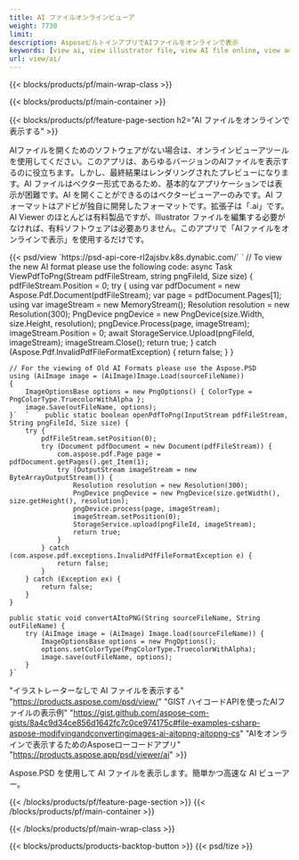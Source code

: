```yaml
---
title: AI ファイルオンラインビューア
weight: 7730
limit: 
description: AsposeビルトインアプリでAIファイルをオンラインで表示
keywords: [view ai, view illustrator file, view AI file online, view adobe illustrator, ai file preview, ai format view]
url: view/ai/
---
```


{{< blocks/products/pf/main-wrap-class >}}


{{< blocks/products/pf/main-container >}}

{{< blocks/products/pf/feature-page-section h2="AI ファイルをオンラインで表示する" >}}
<p>AIファイルを開くためのソフトウェアがない場合は、オンラインビューアツールを使用してください。このアプリは、あらゆるバージョンのAIファイルを表示するのに役立ちます。しかし、最終結果はレンダリングされたプレビューになります。AI ファイルはベクター形式であるため、基本的なアプリケーションでは表示が困難です。AI を開くことができるのはベクタービューアーのみです。AI フォーマットはアドビが独自に開発したフォーマットです。拡張子は「.ai」です。AI Viewer のほとんどは有料製品ですが、Illustrator ファイルを編集する必要がなければ、有料ソフトウェアは必要ありません。このアプリで「AIファイルをオンラインで表示」を使用するだけです。</p>
{{< psd/view `https://psd-api-core-rl2ajsbv.k8s.dynabic.com/` 
`	// To view the new AI format please use the following code:
	async Task<bool> ViewPdfToPng(Stream pdfFileStream, string pngFileId, Size size)
	{
		pdfFileStream.Position = 0;
		try
		{
			using var pdfDocument = new Aspose.Pdf.Document(pdfFileStream);
			var page = pdfDocument.Pages[1];
			using var imageStream = new MemoryStream();
			Resolution resolution = new Resolution(300);
			PngDevice pngDevice = new PngDevice(size.Width, size.Height, resolution);
			pngDevice.Process(page, imageStream);
			imageStream.Position = 0;
			await StorageService.Upload(pngFileId, imageStream);
			imageStream.Close();
			return true;
		}
		catch (Aspose.Pdf.InvalidPdfFileFormatException)
		{
			return false;
		}
	}
	
	// For the viewing of Old AI Formats please use the Aspose.PSD
	using (AiImage image = (AiImage)Image.Load(sourceFileName))
	{
		ImageOptionsBase options = new PngOptions() { ColorType = PngColorType.TruecolorWithAlpha };
		image.Save(outFileName, options);
	}`  `    public static boolean openPdfToPng(InputStream pdfFileStream, String pngFileId, Size size) {
        try {
            pdfFileStream.setPosition(0);
            try (Document pdfDocument = new Document(pdfFileStream)) {
                com.aspose.pdf.Page page = pdfDocument.getPages().get_Item(1);
                try (OutputStream imageStream = new ByteArrayOutputStream()) {
                    Resolution resolution = new Resolution(300);
                    PngDevice pngDevice = new PngDevice(size.getWidth(), size.getHeight(), resolution);
                    pngDevice.process(page, imageStream);
                    imageStream.setPosition(0);
                    StorageService.upload(pngFileId, imageStream);
                    return true;
                }
            } catch (com.aspose.pdf.exceptions.InvalidPdfFileFormatException e) {
                return false;
            }
        } catch (Exception ex) {
            return false;
        }
    }

    public static void convertAItoPNG(String sourceFileName, String outFileName) {
        try (AiImage image = (AiImage) Image.load(sourceFileName)) {
            ImageOptionsBase options = new PngOptions();
            options.setColorType(PngColorType.TruecolorWithAlpha);
            image.save(outFileName, options);
        }
    }` 
"イラストレーターなしで AI ファイルを表示する" "https://products.aspose.com/psd/view/" 
"GIST ハイコードAPIを使ったAIファイルの表示例" "https://gist.github.com/aspose-com-gists/8a4c9d34ce856d1642fc7c0ce974175c#file-examples-csharp-aspose-modifyingandconvertingimages-ai-aitopng-aitopng-cs" 
"AIをオンラインで表示するためのAsposeローコードアプリ" "https://products.aspose.app/psd/viewer/ai" >}}
<p>Aspose.PSD を使用して AI ファイルを表示します。簡単かつ高速な AI ビューアー。</p>
{{< /blocks/products/pf/feature-page-section >}}
{{< /blocks/products/pf/main-container >}}


{{< /blocks/products/pf/main-wrap-class >}}

{{< blocks/products/products-backtop-button >}}
{{< psd/tize >}}
